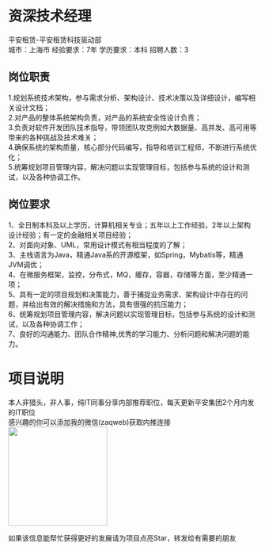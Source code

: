 # 资深技术经理
平安租赁-平安租赁科技驱动部  
城市：上海市 经验要求：7年 学历要求：本科  招聘人数：3

## 岗位职责
1.规划系统技术架构，参与需求分析、架构设计、技术决策以及详细设计，编写相关设计文档；   
2.对产品的整体系统架构负责，对产品的系统安全性设计负责；   
3.负责对软件开发团队技术指导，带领团队攻克例如大数据量、高并发、高可用等带来的各种挑战及技术难关；   
4.确保系统的架构质量，核心部分代码编写，指导和培训工程师，不断进行系统优化；   
5.统筹规划项目管理内容，解决问题以实现管理目标，包括参与系统的设计和测试，以及各种协调工作。

## 岗位要求
1、全日制本科及以上学历，计算机相关专业；五年以上工作经验，2年以上架构设计经验；有一定的金融相关项目经验；			   
2、对面向对象、UML，常用设计模式有相当程度的了解；			   
3、主栈语言为Java，精通Java系的开源框架，如Spring，Mybatis等，精通JVM调优；			   
4、在微服务框架，监控，分布式，MQ，缓存，容器，存储等方面，至少精通一项；			   
5、具有一定的项目规划和决策能力，善于捕捉业务需求、架构设计中存在的问题，并给出有效的解决措施和方法，具有很强的抗压能力；			   
6、统筹规划项目管理内容，解决问题以实现管理目标，包括参与系统的设计和测试，以及各种协调工作；			   
7、良好的沟通能力、团队合作精神,优秀的学习能力、分析问题和解决问题的能力。

# 项目说明

本人非猎头，非人事，纯IT同事分享内部推荐职位，每天更新平安集团2个月内发的IT职位  
感兴趣的你可以添加我的微信(zaqweb)获取内推连接  
<img src="https://github.com/zaqweb/PA-IT-JOBS/blob/master/WechatICode.jpeg"  height="200" width="200">

如果该信息能帮忙获得更好的发展请为项目点亮Star，转发给有需要的朋友




